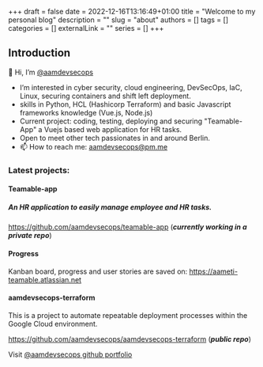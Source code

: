 +++ 
draft = false
date = 2022-12-16T13:16:49+01:00
title = "Welcome to my personal blog"
description = ""
slug = "about"
authors = []
tags = []
categories = []
externalLink = ""
series = []
+++

## Introduction

👋 Hi, I’m [@aamdevsecops](https://github.com/aamdevsecops)
- I’m interested in cyber security, cloud engineering, DevSecOps, IaC, Linux, securing containers and shift left deployment.
- skills in Python, HCL (Hashicorp Terraform) and basic Javascript frameworks knowledge (Vue.js, Node.js)
- Current project: coding, testing, deploying and securing "Teamable-App" a Vuejs based web application for HR tasks.
- Open to meet other tech passionates in and around Berlin.
- 📫 How to reach me: aamdevsecops@pm.me

<!---
aamdevsecops/aamdevsecops is a ✨ special ✨ repository because its `README.md` (this file) appears on your GitHub profile.
You can click the Preview link to take a look at your changes.
--->

### Latest projects: 

#### Teamable-app
##### An HR application to easily manage employee and HR tasks.

https://github.com/aamdevsecops/teamable-app (***currently working in a private repo***)

#### Progress

Kanban board, progress and user stories are saved on: https://aameti-teamable.atlassian.net

#### aamdevsecops-terraform

This is a project to automate repeatable deployment processes within the Google Cloud environment.

https://github.com/aamdevsecops/aamdevsecops-terraform (***public repo***)


Visit [@aamdevsecops github portfolio](https://ameti.cloud)